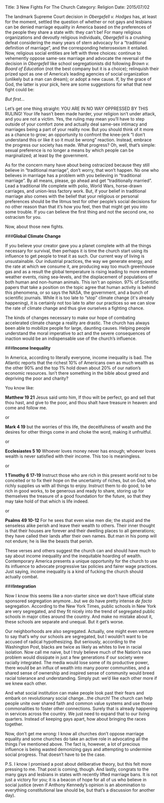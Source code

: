Title: 3 New Fights For The Church
Category: Religion
Date: 2015/07/02

The landmark Supreme Court decision in *Obergefell v. Hodges* has, at least for the moment, settled the question of whether or not gays and lesbians can be denied marriage equality in America based on the preferences of the people they share a state with: they can’t be! For many religious organizations and devoutly religious individuals, *Obergefell* is a crushing defeat considering the many years of stern advocacy for a “traditional definition of marriage”, and the corresponding heterosexism it entailed. Now, religious social entities are left with three choices: continue to vehemently oppose same-sex marriage and advocate the reversal of the decision in *Obergefell* like school segregationists did following *Brown v. Board of Education* (not the best company but it is a choice); relinquish their prized spot as one of America’s leading agencies of social organization (unlikely but a man can dream); or adopt a new cause. If, by the grace of God, the latter is your pick, here are some suggestions for what that new fight could be:

*But first…*

Let’s get one thing straight: YOU ARE IN NO WAY OPPRESSED BY THIS RULING! Your life hasn’t been made harder, your religion isn’t under attack, and you are not a victim. Yes, the ruling may mean you’ll have to step outside of your comfort zone and actually deal same-sex intimacy and marriages being a part of your reality now. But you should think of it more as a chance to grow; an opportunity to confront the knee-jerk “I don’t understand this or like it so it must be wrong” reaction. Instead, embrace the progress our society has made. What progress? Oh, well, that’s simple: sexual preference is no longer a means by which people can be marginalized; at least by the government.

As for the concern many have about being ostracized because they still believe in “traditional marriage”, don’t worry, that won’t happen. No one who believes in marriage has a problem with you believing in “traditional marriage”. By all means, please, go ahead and get “traditionally married”. Lead a traditional life complete with polio, World Wars, horse-drawn carriages, and union-less factory work. But, if your belief in traditional marriage also comes with the belief that your religious or personal preferences should be the litmus test for other people’s social decisions for no other reason than that it’s how you feel, then that might get you into some trouble. If you can believe the first thing and not the second one, no ostracism for you.

Now, about those new fights.

###**Global Climate Change**

If you believe your creator gave you a planet complete with all the things necessary for survival, then perhaps it is time the church start using its influence to get people to treat it as such. Our current way of living is unsustainable. Our industrial practices, the way we generate energy, and the rate at which we consume it, are producing way too much greenhouse gas and as a result the global temperature is rising leading to more extreme weather events, rising sea-levels, and the displacement of populations of both human and non-human animals. This isn't an opinion. 97% of Scientific papers that take a position on the topic agree that human activity is behind this phenomena, or so says the NASA, the government, and a bunch of scientific journals. While it is too late to “stop” climate change (it's already happening), it is certainly not too late to alter our practices so we can slow the rate of climate change and thus give ourselves a fighting chance.

The kinds of changes necessary to make our hope of combating accelerated climate change a reality are drastic. The church has always been able to mobilize people for large, daunting causes. Helping people understand the moral imperative to act and the severe consequences of inaction would be an indispensable use of the church’s influence.

###**Income Inequality**

In America, according to literally everyone, income inequality is bad. The Atlantic reports that the richest 10% of Americans own as much wealth as the other 90% and the top 1% hold down about 20% of our nation’s economic resources. Isn’t there something in the bible about greed and depriving the poor and charity?

You know like:

**Matthew 19 21** Jesus said unto him, If thou wilt be perfect, go and sell that thou hast, and give to the poor, and thou shalt have treasure in heaven: and come and follow me.

or

**Mark 4 19** but the worries of this life, the deceitfulness of wealth and the desires for other things come in and choke the word, making it unfruitful.

or

**Ecclesiastes 5 10** Whoever loves money never has enough;    whoever loves wealth is never satisfied with their income. This too is meaningless.

or

**1 Timothy 6 17-19** Instruct those who are rich in this present world not to be conceited or to fix their hope on the uncertainty of riches, but on God, who richly supplies us with all things to enjoy. Instruct them to do good, to be rich in good works, to be generous and ready to share, storing up for themselves the treasure of a good foundation for the future, so that they may take hold of that which is life indeed.


or

**Psalms 49 10-12** For he sees that even wise men die; the stupid and the senseless alike perish and leave their wealth to others. Their inner thought is that their houses are forever and their dwelling places to all generations; they have called their lands after their own names. But man in his pomp will not endure; he is like the beasts that perish.

These verses and others suggest the church can and should have much to say about income inequality and the inequitable hoarding of wealth. Contemporary America presents a unique opportunity for the church to use its influence to advocate progressive tax policies and fairer wage practices. Just saying, income inequality is a kind of fucking the church should actually combat.

###**Integration**

Now I know this seems like a non-starter since we don’t have official state sponsored segregation anymore...but we do have pretty intense *de facto* segregation. According to the New York Times, public schools in New York are very segregated, and they fit nicely into the trend of segregated public schools in major cities around the country. And make no mistake about it, these schools are separate and unequal. But it get’s worse.

Our neighborhoods are also segregated. Actually, one might even venture to say that’s why our schools are segregated, but I wouldn’t want to be accused of radical hypothesizing. But seriously, according to the Washington Post, blacks are twice as likely as whites to live in racial isolation. Now call me naive, but I truly believe much of the Nation’s race problem would dissipate in just a few generations if our society were racially integrated. The media would lose some of its productive power, there would be an influx of wealth into many poorer communities, and a shared sense of ownership and inspired sense of community would breed racial tolerance and understanding. Simply put: we’d like each other more if we knew each other.

And what social institution can make people look past their fears and embark on revolutionary social change...the church! The church can help people unite over shared faith and common value systems and use those commonalities to foster other connections. Surely that is already happening in services across the country. We just need to expand that to our living quarters. Instead of keeping gays apart, how about bringing the races together.

Now, don’t get me wrong: I know all churches don’t oppose marriage equality and some churches do take an active role in advocating all the things I’ve mentioned above. The fact is, however, a lot of precious influence is being wasted demonizing gays and attempting to undermine social progress. That doesn’t have to be the case. 

P.S. I know I promised a post about deliberative theory, but this felt more pressing to me. That post is coming, though. And lastly, congrats to the many gays and lesbians in states with recently lifted marriage bans. It is not just a victory for you; it is a beacon of hope for all of us who believe in social justice (even if Anthony Kennedy’s opinion is an abomination to everything constitutional law should be, but that’s a discussion for another day).


